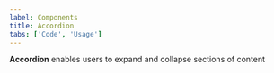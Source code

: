 ```yaml
---
label: Components
title: Accordion
tabs: ['Code', 'Usage']
---
```


**Accordion** enables users to expand and collapse sections of content

<component 
    name="Accordion"
    component="accordion" 
    variation="accordion"
    experimental="true"
    >
</component>
<component-docs component="accordion" experimental="true"></component-docs>
